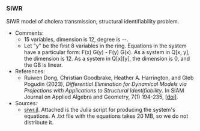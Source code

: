 ### SIWR

SIWR model of cholera transmission, structural identifiability problem.

- Comments: 
    - 15 variables, dimension is 12, degree is --.
    - Let "y" be the first 8 variables in the ring.
    Equations in the system have a particular form: F(x) G(y) - F(y) G(x).
    As a system in Q[x, y], the dimension is 12.
    As a system in Q[x][y], the dimension is 0, and the GB is linear.
- References:
    - Ruiwen Dong, Christian Goodbrake, Heather A. Harrington, and Gleb Pogudin (2023), *Differential Elimination for Dynamical Models via Projections with Applications to Structural Identifiability*. In SIAM Journal on Applied Algebra and Geometry, 7(1) 194-235, [[doi]](https://doi.org/10.1137/22M1469067).
- Sources:
    - [siwr.jl](./systems/siwr/siwr.jl).
        Attached is the Julia script for producing the system's equations.
        A .txt file with the equations takes 20 MB, so we do not distribute it.
